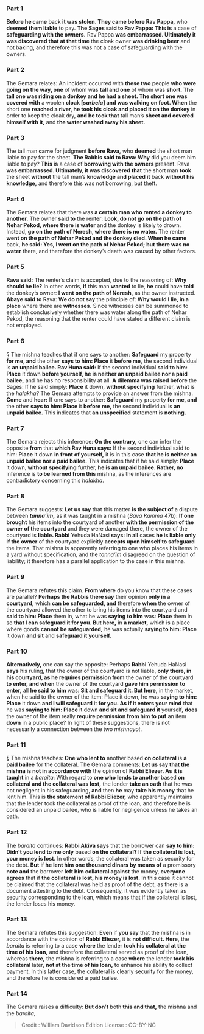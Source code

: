 
### Part 1
<b>Before he came</b> back <b>it was stolen. They came before Rav Pappa,</b> who <b>deemed them liable</b> to pay. <b>The Sages said to Rav Pappa: This is</b> a case of <b>safeguarding with the owners.</b> Rav Pappa <b>was embarrassed. Ultimately it was discovered that at that time</b> the cloak owner <b>was drinking beer</b> and not baking, and therefore this was not a case of safeguarding with the owners.

### Part 2
The Gemara relates: An incident occurred with <b>these two</b> people <b>who were going on the way, one</b> of whom was <b>tall and one</b> of whom was <b>short. The tall one was riding on a donkey and he had a sheet. The short one was covered with</b> a woolen <b>cloak [<i>sarbela</i>] and was walking on foot. When</b> the short one <b>reached a river, he took his cloak and placed it on the donkey</b> in order to keep the cloak dry, <b>and he took that</b> tall man’s <b>sheet and covered himself with it,</b> and <b>the water washed away his sheet.</b>

### Part 3
The tall man <b>came</b> for judgment <b>before Rava,</b> who <b>deemed</b> the short man liable to pay for the sheet. <b>The Rabbis said to Rava: Why</b> did you deem him liable to pay? <b>This is</b> a case of <b>borrowing with the owners</b> present. Rava <b>was embarrassed. Ultimately, it was discovered that</b> the short man <b>took</b> the sheet <b>without</b> the tall man’s <b>knowledge and placed it</b> back <b>without his knowledge,</b> and therefore this was not borrowing, but theft.

### Part 4
The Gemara relates that there was <b>a certain man who rented a donkey to another.</b> The owner <b>said to</b> the renter: <b>Look, do not go on the path of Nehar Pekod, where there is water</b> and the donkey is likely to drown. Instead, <b>go on the path of Neresh, where there is no water.</b> The renter <b>went on the path of Nehar Pekod and the donkey died. When he came</b> back, <b>he said: Yes, I went on the path of Nehar Pekod; but there was no water</b> there, and therefore the donkey’s death was caused by other factors.

### Part 5
<b>Rava said:</b> The renter’s claim is accepted, due to the reasoning of: <b>Why should he lie?</b> In other words, <b>if</b> this man <b>wanted</b> to lie, <b>he</b> could have <b>told</b> the donkey’s owner: <b>I went on the path of Neresh,</b> as the owner instructed. <b>Abaye said to</b> Rava: <b>We do not say</b> the principle of: <b>Why would I lie, in a place</b> where there are <b>witnesses.</b> Since witnesses can be summoned to establish conclusively whether there was water along the path of Nehar Pekod, the reasoning that the renter could have stated a different claim is not employed.

### Part 6
§ The mishna teaches that if one says to another: <b>Safeguard</b> my property <b>for me, and</b> the other <b>says to him: Place</b> it <b>before me,</b> the second individual is <b>an unpaid bailee. Rav Huna said:</b> If the second individual <b>said to him: Place</b> it down <b>before yourself, he is neither an unpaid bailee nor a paid bailee,</b> and he has no responsibility at all. <b>A dilemma was raised before</b> the Sages: If he said simply: <b>Place</b> it down, <b>without specifying</b> further, <b>what</b> is the <i>halakha</i>? The Gemara attempts to provide an answer from the mishna. <b>Come</b> and <b>hear:</b> If one says to another: <b>Safeguard</b> my property <b>for me, and</b> the other <b>says to him: Place</b> it <b>before me,</b> the second individual is <b>an unpaid bailee.</b> This indicates that <b>an unspecified</b> statement is <b>nothing.</b>

### Part 7
The Gemara rejects this inference: <b>On the contrary,</b> one can infer the opposite <b>from</b> that <b>which Rav Huna says:</b> If the second individual said to him: <b>Place</b> it down <b>in front of yourself,</b> it is in this case <b>that he is neither an unpaid bailee nor a paid bailee.</b> This indicates that if he said simply: <b>Place</b> it down, <b>without specifying</b> further, <b>he is an unpaid bailee. Rather, no</b> inference is <b>to be learned from this</b> mishna, as the inferences are contradictory concerning this <i>halakha</i>.

### Part 8
The Gemara suggests: <b>Let us say</b> that this matter <b>is the subject of</b> a dispute between <b><i>tanna’im</i>,</b> as it was taught in a mishna (<i>Bava Kamma</i> 47b): <b>If one brought</b> his items into the courtyard of another <b>with the permission of the owner of the courtyard</b> and they were damaged there, the owner of the courtyard is <b>liable. Rabbi</b> Yehuda HaNasi <b>says: In all</b> cases <b>he is liable only if the owner</b> of the courtyard explicitly <b>accepts upon himself to safeguard</b> the items. That mishna is apparently referring to one who places his items in a yard without specification, and the <i>tanna’im</i> disagreed on the question of liability; it therefore has a parallel application to the case in this mishna.

### Part 9
The Gemara refutes this claim. <b>From where</b> do you know that these cases are parallel? <b>Perhaps the Rabbis there say</b> their opinion <b>only in a courtyard,</b> which <b>can be safeguarded, and</b> therefore <b>when</b> the owner of the courtyard allowed the other to bring his items into the courtyard and <b>said to him: Place</b> them in, what he was <b>saying to him</b> was: <b>Place</b> them in so <b>that I can safeguard it for you. But here,</b> in <b>a market,</b> which is a place where goods <b>cannot be safeguarded,</b> he was actually <b>saying to him: Place</b> it down <b>and sit</b> and <b>safeguard it yourself.</b>

### Part 10
<b>Alternatively,</b> one can say the opposite: Perhaps <b>Rabbi</b> Yehuda HaNasi <b>says</b> his ruling, that the owner of the courtyard is not liable, <b>only there, in his courtyard, as he requires permission from</b> the owner of the courtyard <b>to enter, and when</b> the owner of the courtyard <b>gave him permission to enter,</b> all <b>he said to him</b> was: <b>Sit and safeguard it. But here,</b> in the market, when he said to the owner of the item: Place it down, he was <b>saying to him: Place</b> it down <b>and I will safeguard</b> it <b>for you. As if it enters your mind</b> that he was <b>saying to him: Place</b> it down <b>and sit and safeguard it</b> yourself, <b>does</b> the owner of the item really <b>require permission from him to put</b> an item <b>down</b> in a public place? In light of these suggestions, there is not necessarily a connection between the two <i>mishnayot</i>.

### Part 11
§ The mishna teaches: <b>One who lent to</b> another based <b>on collateral</b> is <b>a paid bailee</b> for the collateral. The Gemara comments: <b>Let us say that the mishna is not in accordance with</b> the opinion of <b>Rabbi Eliezer. As it is taught</b> in a <i>baraita</i>: With regard to <b>one who lends to another</b> based <b>on collateral and the collateral was lost,</b> the lender <b>take an oath</b> that he was not negligent in his safeguarding, <b>and</b> then <b>he</b> may <b>take his money</b> that he lent him. This is <b>the statement of Rabbi Eliezer,</b> who apparently maintains that the lender took the collateral as proof of the loan, and therefore he is considered an unpaid bailee, who is liable for negligence unless he takes an oath.

### Part 12
The <i>baraita</i> continues: <b>Rabbi Akiva says</b> that the borrower can <b>say to him: Didn’t you lend to me only</b> based <b>on the collateral?</b> If <b>the collateral is lost, your money is lost.</b> In other words, the collateral was taken as security for the debt. <b>But</b> if <b>he lent him one thousand dinars by means of</b> a promissory <b>note and</b> the borrower <b>left him collateral against</b> the money, <b>everyone agrees</b> that if <b>the collateral is lost, his money is lost.</b> In this case it cannot be claimed that the collateral was held as proof of the debt, as there is a document attesting to the debt. Consequently, it was evidently taken as security corresponding to the loan, which means that if the collateral is lost, the lender loses his money.

### Part 13
The Gemara refutes this suggestion: <b>Even</b> if <b>you say</b> that the mishna is in accordance with the opinion of <b>Rabbi Eliezer,</b> it is <b>not difficult. Here,</b> the <i>baraita</i> is referring to a case <b>where</b> the lender <b>took his collateral at the time of his loan,</b> and therefore the collateral served as proof of the loan, whereas <b>there,</b> the mishna is referring to a case <b>where</b> the lender <b>took his collateral</b> later, <b>not at the time of his loan,</b> to enhance his ability to collect payment. In this latter case, the collateral is clearly security for the money, and therefore he is considered a paid bailee.

### Part 14
The Gemara raises a difficulty: <b>But don’t</b> both <b>this and that,</b> the mishna and the <i>baraita</i>,

>Credit : William Davidson Edition
>License : CC-BY-NC